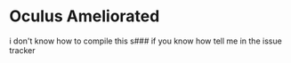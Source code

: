 # Oculus Ameliorated
i don't know how to compile this s### if you know how tell me in the issue tracker
